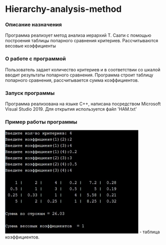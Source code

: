 # Hierarchy-analysis-method

### Описание назначения
Программа реализует метод анализа иерархий Т. Саати с помощью построения таблицы попарного сравнения критериев. Рассчитываются весовые коэффициенты

### О работе с программой
Пользователь задает количество критериев и в соответствии со шкалой вводит результаты попарного сравнения.
Программа строит таблицу попарного сравнения, рассчитывается сумма коэффициентов.

### Запуск программы
Программа реализована на языке С++, написана посредством Microsoft Visual Studio 2019. Для открытия используется файл 'HAM.txt'

### Пример работы программы
![alt text](4mQva3Zfvvk.jpg "таблица коэффициентов") - таблица коэффициентов.
